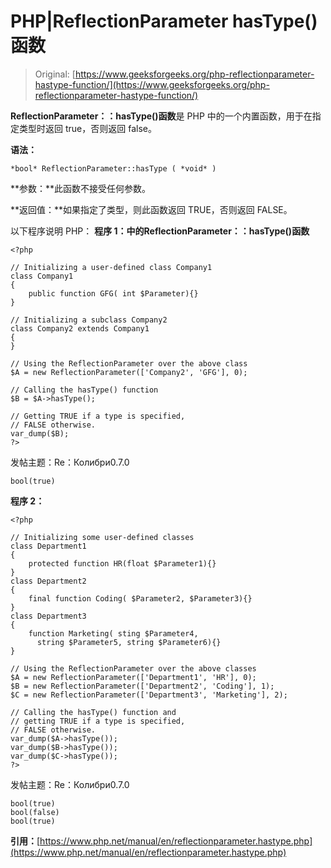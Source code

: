 # PHP|ReflectionParameter hasType()函数

> Original: [https://www.geeksforgeeks.org/php-reflectionparameter-hastype-function/](https://www.geeksforgeeks.org/php-reflectionparameter-hastype-function/)

**ReflectionParameter：：hasType()函数**是 PHP 中的一个内置函数，用于在指定类型时返回 true，否则返回 false。

**语法：**

```
*bool* ReflectionParameter::hasType ( *void* )
```

**参数：**此函数不接受任何参数。

**返回值：**如果指定了类型，则此函数返回 TRUE，否则返回 FALSE。

以下程序说明 PHP：
**程序 1：**中的**ReflectionParameter：：hasType()函数**

```
<?php

// Initializing a user-defined class Company1
class Company1
{
    public function GFG( int $Parameter){}
}

// Initializing a subclass Company2
class Company2 extends Company1
{
}

// Using the ReflectionParameter over the above class
$A = new ReflectionParameter(['Company2', 'GFG'], 0); 

// Calling the hasType() function
$B = $A->hasType();

// Getting TRUE if a type is specified, 
// FALSE otherwise.
var_dump($B);
?>
```

发帖主题：Re：Колибри0.7.0

```
bool(true)

```

**程序 2：**

```
<?php

// Initializing some user-defined classes
class Department1
{
    protected function HR(float $Parameter1){}
}
class Department2
{
    final function Coding( $Parameter2, $Parameter3){}
}
class Department3
{
    function Marketing( sting $Parameter4, 
      string $Parameter5, string $Parameter6){}
}

// Using the ReflectionParameter over the above classes
$A = new ReflectionParameter(['Department1', 'HR'], 0);
$B = new ReflectionParameter(['Department2', 'Coding'], 1);
$C = new ReflectionParameter(['Department3', 'Marketing'], 2);

// Calling the hasType() function and 
// getting TRUE if a type is specified, 
// FALSE otherwise.
var_dump($A->hasType());
var_dump($B->hasType());
var_dump($C->hasType());
?>
```

发帖主题：Re：Колибри0.7.0

```
bool(true)
bool(false)
bool(true)

```

**引用：**[https://www.php.net/manual/en/reflectionparameter.hastype.php](https://www.php.net/manual/en/reflectionparameter.hastype.php)